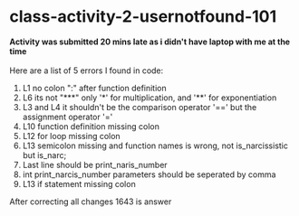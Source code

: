 # class-activity-2-usernotfound-101
**Activity was submitted 20 mins late as i didn't have laptop with me at the time**
<br><br><h>Here are a list of 5 errors I found in code:</h>
1. L1 no colon ":" after function definition
2. L6 its not "\*\*\*" only '\*' for multiplication, and '\*\*' for exponentiation
3. L3 and L4 it shouldn't be the comparison operator '==' but the assignment operator '='
4. L10 function definition missing colon
5. L12 for loop missing colon
6. L13 semicolon missing and function names is wrong, not is_narcissistic but is_narc;
7. Last line should be print_naris_number
8. int print_narcis_number parameters should be seperated by comma
9. L13 if statement missing colon

After correcting all changes 1643 is answer
